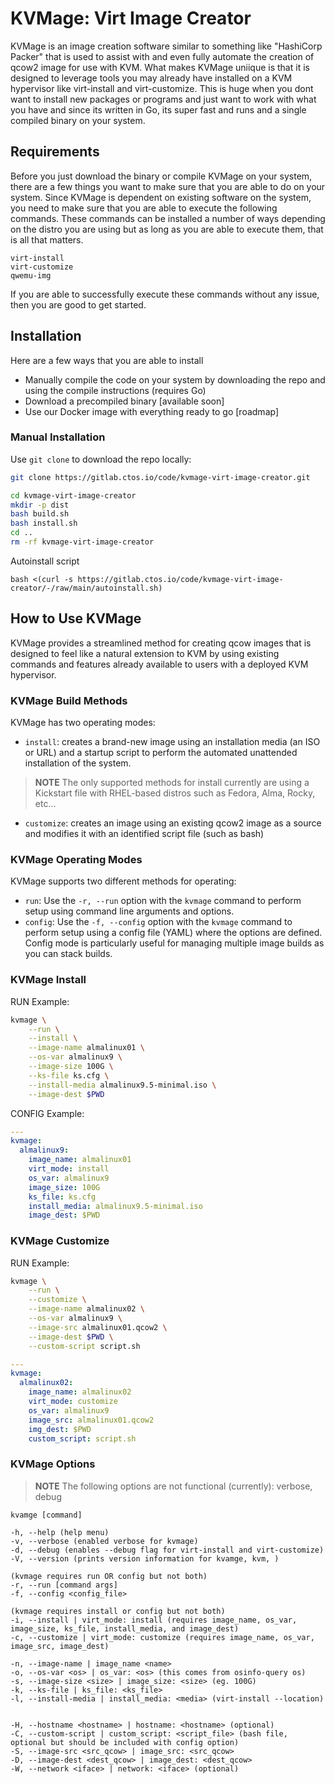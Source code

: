 # KVMage: Virt Image Creator

KVMage is an image creation software similar to something like "HashiCorp Packer" that is used to assist with and even fully automate the creation of qcow2 image for use with KVM. What makes KVMage uniique is that it is designed to leverage tools you may already have installed on a KVM hypervisor like virt-install and virt-customize. This is huge when you dont want to install new packages or programs and just want to work with what you have and since its written in Go, its super fast and runs and a single compiled binary on your system. 

## Requirements

Before you just download the binary or compile KVMage on your system, there are a few things you want to make sure that you are able to do on your system. Since KVMage is dependent on existing software on the system, you need to make sure that you are able to execute the following commands. These commands can be installed a number of ways depending on the distro you are using but as long as you are able to execute them, that is all that matters.

```
virt-install
virt-customize
qwemu-img
```

If you are able to successfully execute these commands without any issue, then you are good to get started.

## Installation

Here are a few ways that you are able to install

- Manually compile the code on your system by downloading the repo and using the compile instructions (requires Go)
- Download a precompiled binary [available soon]
- Use our Docker image with everything ready to go [roadmap]


### Manual Installation

Use `git clone` to download the repo locally:

``` Bash
git clone https://gitlab.ctos.io/code/kvmage-virt-image-creator.git
```

``` Bash
cd kvmage-virt-image-creator
mkdir -p dist
bash build.sh
bash install.sh
cd ..
rm -rf kvmage-virt-image-creator
```

Autoinstall script
```
bash <(curl -s https://gitlab.ctos.io/code/kvmage-virt-image-creator/-/raw/main/autoinstall.sh)
```

## How to Use KVMage

KVMage provides a streamlined method for creating qcow images that is designed to feel like a natural extension to KVM by using existing commands and features already available to users with a deployed KVM hypervisor.

### KVMage Build Methods

KVMage has two operating modes:

- `install`: creates a brand-new image using an installation media (an ISO or URL) and a startup script to perform the automated unattended installation of the system.

> **NOTE**
> The only supported methods for install currently are using a Kickstart file with RHEL-based distros such as Fedora, Alma, Rocky, etc...

- `customize`: creates an image using an existing qcow2 image as a source and modifies it with an identified script file (such as bash)

### KVMage Operating Modes

KVMage supports two different methods for operating:

- `run`: Use the `-r, --run` option with the `kvmage` command to perform setup using command line arguments and options.
- `config`: Use the `-f, --config` option with the `kvmage` command to perform setup using a config file (YAML) where the options are defined. Config mode is particularly useful for managing multiple image builds as you can stack builds.

### KVMage Install

RUN Example:
```bash
kvmage \
    --run \
    --install \
    --image-name almalinux01 \
    --os-var almalinux9 \
    --image-size 100G \
    --ks-file ks.cfg \
    --install-media almalinux9.5-minimal.iso \
    --image-dest $PWD
```

CONFIG Example:
```yaml
---
kvmage:
  almalinux9:
    image_name: almalinux01
    virt_mode: install
    os_var: almalinux9
    image_size: 100G
    ks_file: ks.cfg
    install_media: almalinux9.5-minimal.iso
    image_dest: $PWD
```

### KVMage Customize

RUN Example:

```bash
kvmage \
    --run \
    --customize \
    --image-name almalinux02 \
    --os-var almalinux9 \
    --image-src almalinux01.qcow2 \
    --image-dest $PWD \
    --custom-script script.sh
```

```yaml
---
kvmage:
  almalinux02:
    image_name: almalinux02
    virt_mode: customize
    os_var: almalinux9
    image_src: almalinux01.qcow2
    img_dest: $PWD
    custom_script: script.sh
```
### KVMage Options

> **NOTE**
> The following options are not functional (currently): verbose, debug

```
kvamge [command]

-h, --help (help menu)
-v, --verbose (enabled verbose for kvmage)
-d, --debug (enables --debug flag for virt-install and virt-customize)
-V, --version (prints version information for kvamge, kvm, )

(kvmage requires run OR config but not both)
-r, --run [command args]
-f, --config <config_file>

(kvmage requires install or config but not both)
-i, --install | virt_mode: install (requires image_name, os_var, image_size, ks_file, install_media, and image_dest)
-c, --customize | virt_mode: customize (requires image_name, os_var, image_src, image_dest)

-n, --image-name | image_name <name>
-o, --os-var <os> | os_var: <os> (this comes from osinfo-query os)
-s, --image-size <size> | image_size: <size> (eg. 100G)
-k, --ks-file | ks_file: <ks_file> 
-l, --install-media | install_media: <media> (virt-install --location)


-H, --hostname <hostname> | hostname: <hostname> (optional)
-C, --custom-script | custom_script: <script_file> (bash file, optional but should be included with config option)
-S, --image-src <src_qcow> | image_src: <src_qcow>
-D, --image-dest <dest_qcow> | image_dest: <dest_qcow>
-W, --network <iface> | network: <iface> (optional)
```